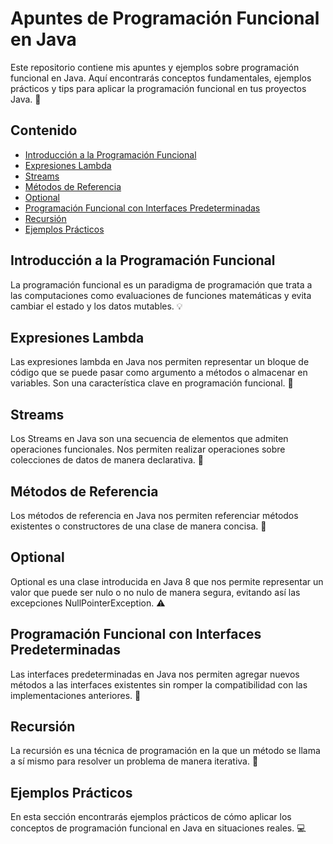 # Apuntes de Programación Funcional en Java

Este repositorio contiene mis apuntes y ejemplos sobre programación funcional en Java. Aquí encontrarás conceptos fundamentales, ejemplos prácticos y tips para aplicar la programación funcional en tus proyectos Java. 🚀

## Contenido

- [Introducción a la Programación Funcional](#introducción-a-la-programación-funcional)
- [Expresiones Lambda](#expresiones-lambda)
- [Streams](#streams)
- [Métodos de Referencia](#métodos-de-referencia)
- [Optional](#optional)
- [Programación Funcional con Interfaces Predeterminadas](#programación-funcional-con-interfaces-predeterminadas)
- [Recursión](#recursión)
- [Ejemplos Prácticos](#ejemplos-prácticos)

## Introducción a la Programación Funcional

La programación funcional es un paradigma de programación que trata a las computaciones como evaluaciones de funciones matemáticas y evita cambiar el estado y los datos mutables. 💡

## Expresiones Lambda

Las expresiones lambda en Java nos permiten representar un bloque de código que se puede pasar como argumento a métodos o almacenar en variables. Son una característica clave en programación funcional. 🔧

## Streams

Los Streams en Java son una secuencia de elementos que admiten operaciones funcionales. Nos permiten realizar operaciones sobre colecciones de datos de manera declarativa. 🌊

## Métodos de Referencia

Los métodos de referencia en Java nos permiten referenciar métodos existentes o constructores de una clase de manera concisa. 🔗

## Optional

Optional es una clase introducida en Java 8 que nos permite representar un valor que puede ser nulo o no nulo de manera segura, evitando así las excepciones NullPointerException. ⚠️

## Programación Funcional con Interfaces Predeterminadas

Las interfaces predeterminadas en Java nos permiten agregar nuevos métodos a las interfaces existentes sin romper la compatibilidad con las implementaciones anteriores. 🔄

## Recursión

La recursión es una técnica de programación en la que un método se llama a sí mismo para resolver un problema de manera iterativa. 🔄

## Ejemplos Prácticos

En esta sección encontrarás ejemplos prácticos de cómo aplicar los conceptos de programación funcional en Java en situaciones reales. 💻
